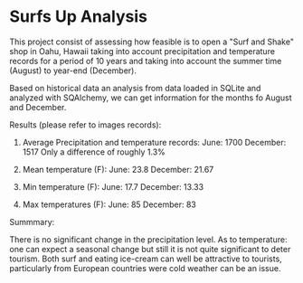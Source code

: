 # Surfs Up Analysis

This project consist of assessing how feasible is to open a "Surf and Shake" shop in Oahu, Hawaii taking into account precipitation and temperature records for a period of 10 years and taking into account the summer time (August) to year-end (December).

Based on historical data an analysis from data loaded in SQLite and analyzed with SQAlchemy, we can get information for the months fo August and December.

Results (please refer to images records):

1) Average Precipitation and temperature records:
June: 1700
December: 1517
Only a difference of roughly 1.3%

2) Mean temperature (F):
June: 23.8 
December: 21.67

3) Min temperature (F):
June: 17.7
December: 13.33

4) Max temperatures (F):
June: 85
December: 83

Summmary:

There is no significant change in the precipitation level.
As to temperature: one can expect a seasonal change but still it is not quite significant to deter tourism. Both surf and eating ice-cream can well be attractive to tourists, particularly from European countries were cold weather can be an issue.